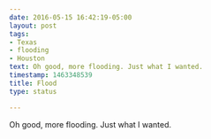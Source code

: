 ```yaml
---
date: 2016-05-15 16:42:19-05:00
layout: post
tags:
- Texas
- flooding
- Houston
text: Oh good, more flooding. Just what I wanted.
timestamp: 1463348539
title: Flood
type: status

---
```

Oh good, more flooding. Just what I wanted.